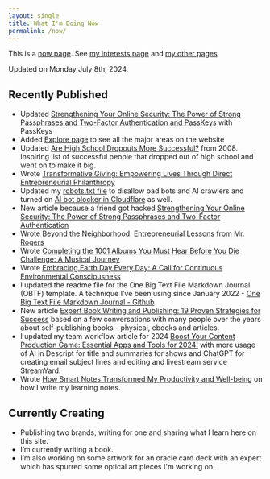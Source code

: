 ```yaml
---
layout: single
title: What I'm Doing Now
permalink: /now/
---
```

This is a [now page](https://nownownow.com/about). See [my interests page](https://christophersherrod.com/interests/) and [my other pages](https://christophersherrod.com/explore)

Updated on Monday July 8th, 2024.

## Recently Published
- Updated [Strengthening Your Online Security: The Power of Strong Passphrases and Two-Factor Authentication and PassKeys](https://christophersherrod.com/security/) with PassKeys
- Added [Explore page](/explore) to see all the major areas on the website
- Updated [Are High School Dropouts More Successful?](https://christophersherrod.com/high-school-dropouts-are-more-successful/) from 2008. Inspiring list of successful people that dropped out of high school and went on to make it big.
- Wrote [Transformative Giving: Empowering Lives Through Direct Entrepreneurial Philanthropy](https://christophersherrod.com/giving/)
- Updated my [robots.txt file](https://christophersherrod.com/robots.txt) to disallow bad bots and AI crawlers and turned on [AI bot blocker in Cloudflare](http://blog.cloudflare.com/declaring-your-aindependence-block-ai-bots-scrapers-and-crawlers-with-a-single-click) as well.
- New article because a friend got hacked [Strengthening Your Online Security: The Power of Strong Passphrases and Two-Factor Authentication](https://christophersherrod.com/security/)
- Wrote [Beyond the Neighborhood: Entrepreneurial Lessons from Mr. Rogers](https://christophersherrod.com/fred-rogers/)
- Wrote [Completing the 1001 Albums You Must Hear Before You Die Challenge: A Musical Journey](https://christophersherrod.com/1001-albums/)
- Wrote [Embracing Earth Day Every Day: A Call for Continuous Environmental Consciousness](https://christophersherrod.com/earth-day-everyday/)
- I updated the readme file for the One Big Text File Markdown Journal (OBTF) template. A technique I’ve been using since January 2022 - [One Big Text File Markdown Journal - Github](https://github.com/CLSherrod/OBTF/)
- New article [Expert Book Writing and Publishing: 19 Proven Strategies for Success](https://christophersherrod.com/book-advice/) based on a few conversations with many people over the years about self-publishing books - physical, ebooks and articles.
- I updated my team workflow article for 2024 [Boost Your Content Production Game: Essential Apps and Tools for 2024!](https://christophersherrod.com/workflow/) with more usage of AI in Descript for title and summaries for shows and ChatGPT for creating email subject lines and editing and livestream service StreamYard.
- Wrote [How Smart Notes Transformed My Productivity and Well-being](https://christophersherrod.com/smart-notes/) on how I write my learning notes.

## Currently Creating
- Publishing two brands, writing for one and sharing what I learn here on this site.
- I’m currently writing a book.
- I’m also working on some artwork for an oracle card deck with an expert which has spurred some optical art pieces I'm working on.

